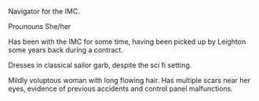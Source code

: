 Navigator for the IMC.

Prounouns She/her

Has been with the IMC for some time, having been picked up by Leighton some years back during a contract.

Dresses in classical sailor garb, despite the sci fi setting.

Mildly voluptous woman with long flowing hair. Has multiple scars near her eyes, evidence of previous accidents and control panel malfunctions.